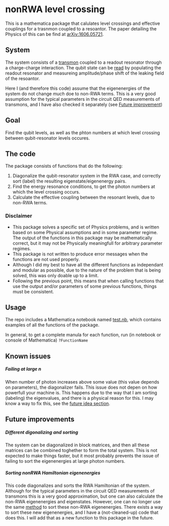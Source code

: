 # nonRWA level crossing

This is a mathematica package that calulates level crossings and effective couplings for a trasnmon coupled to a resoantor. The paper detailing the Physics of this can be find at [arXiv:1606.05721](http://arxiv.org/abs/1606.05721).

## System
The system consists of a [transmon](https://arxiv.org/abs/cond-mat/0703002) coupled to a readout resonator through a charge-charge interaction. The qubit state can be [read](http://arxiv.org/abs/1401.0257) by populating the readout resonator and measureing amplitude/phase shift of the leaking field of the resoantor.

Here I (and therefore this code) assume that the eigenenergies of the system do not change _much_ doe to non-RWA terms. This is a very good assumption for the typical parameters in the circuit QED measurements of transmons, and I have also checked it separately (see [Future improvement](#sorting-nonrwa-hamiltonian-eigenenergies))

## Goal
Find the qubit levels, as well as the phton numbers at which level crossing between qubit-resonator levels occures.

## The code
The package consists of functions that do the following:
1. Diagonalize the qubit-resonator system in the RWA case, and correctly sort (label) the resulting eigenstate/eigenenergy pairs.
2. Find the energy resonance conditions, to get the photon numbers at which the level crossing occurs.
3. Calculate the effective coupling between the resonant levels, due to non-RWA terms.

### Disclaimer
- This package solves a specific set of Physics problems, and is written based on some Physical assumptions and in some parameter regime. The output of the functions in this package may be mathematically correct, but it may not be Physically meaningfull for arbitrary parameter regimes.
- This package is not written to produce error messages when the functions are not used properly.
- Although I did my best to have all the different functions as independant and modular as possible, due to the nature of the problem that is being solved, this was only doable up to a limit.
- Following the previous point, this means that when calling functions that use the output and/or parameters of some previous functions, things must be consistent.

## Usage
The repo includes a Mathematica notebook named [test.nb](./test.nb), which contains examples of all the functions of the package.

In general, to get a complete manula for each function, run (in notebook or console of Mathematica) `?FunctionName`

## Known issues
##### Failing at large n
When number of photon increases above some value (this value depends on parameters), the diagonalizer fails. This issue does not depen on how powerfull your machine is. This happens due to the way that I am sorting (labeling) the eigenvalues, and there is a physical reason for this. I may know a way to fix this, see the [future idea section](#different-digonalizing-and-sorting).

## Future improvements

##### Different digonalizing and sorting
The system can be diagonalized in block matrices, and then all these matrices can be combined toghether to form the total system. This is not expected to make things faster, but it most probably prevents the issue of failing to sort the eigenenergies at large photon numbers.

##### Sorting nonRWA Hamiltonian eigenenergies
This code diagonalizes and sorts the RWA Hamiltonian of the system. Although for the typical parameters in the circuit QED measurements of transmons this is a very good approximation, but one can also calculate the non-RWA eigenenergies and eigenstates. However, one can no longer use the same [method](https://arxiv.org/abs/1606.04204) to sort these non-RWA eigenenergies. There exists a way to sort these new eigenenergies, and I have a (not-cleaned-up) code that does this. I will add that as a new function to this package in the future.
